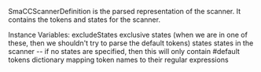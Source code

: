 SmaCCScannerDefinition is the parsed representation of the scanner. It contains the tokens and states for the scanner.

Instance Variables:
	excludeStates	<Collection>	exclusive states (when we are in one of these, then we shouldn't try to parse the default tokens)
	states	<Collection>	states in the scanner -- if no states are specified, then this will only contain #default
	tokens	<Dictionary>	dictionary mapping token names to their regular expressions

